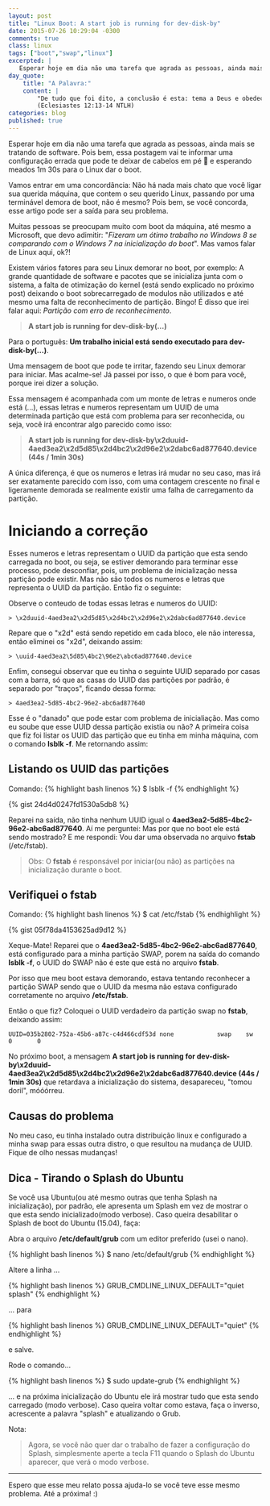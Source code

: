 ```yaml
---
layout: post
title: "Linux Boot: A start job is running for dev-disk-by"
date: 2015-07-26 10:29:04 -0300
comments: true
class: linux
tags: ["boot","swap","linux"]
excerpted: |
   Esperar hoje em dia não uma tarefa que agrada as pessoas, ainda mais se tratando de software.
day_quote:
    title: "A Palavra:"
    content: |
        "De tudo que foi dito, a conclusão é esta: tema a Deus e obedeça aos seus mandamentos porque foi para isso que fomos criados. Nós teremos de prestar contas a Deus de tudo o que fizemos e até daquilo que fizermos em segredo, seja bem ou o mal." <br>
        (Eclesiastes 12:13-14 NTLH)
categories: blog
published: true
---
```


Esperar hoje em dia não uma tarefa que agrada as pessoas, ainda mais se tratando de software.
Pois bem, essa postagem vai te informar uma configuração errada que pode te deixar de cabelos em pé :triumph: e esperando meados 1m 30s para o Linux dar o boot.

Vamos entrar em uma concordância: Não há nada mais chato que você ligar sua querida máquina, que contem o seu querido Linux, passando por uma terminável demora de boot, não é mesmo? Pois bem, se você concorda, esse artigo pode ser a saída para seu problema.

Muitas pessoas se preocupam muito com boot da máquina, até mesmo a Microsoft, que devo adimitir: "*Fizeram um ótimo trabalho no Windows 8 se comparando com o Windows 7 na inicialização do boot*". Mas vamos falar de Linux aqui, ok?!

Existem vários fatores para seu Linux demorar no boot, por exemplo: A grande quantidade de software e pacotes que se inicializa junta com o sistema, a falta de otimização do kernel (está sendo explicado no próximo post) deixando o boot sobrecarregado de modulos não utilizados e até mesmo uma falta de reconhecimento de partição. Bingo! É disso que irei falar aqui: *Partição com erro de reconhecimento*.

> **A start job is running for dev-disk-by(...)**

Para o português: **Um trabalho inicial está sendo executado para dev-disk-by(...)**.

Uma mensagem de boot que pode te irritar, fazendo seu Linux demorar para iniciar. Mas acalme-se! Já passei por isso, o que é bom para você, porque irei dizer a solução.

Essa mensagem é acompanhada com um monte de letras e numeros onde está (...), essas letras e numeros representam um UUID de uma determinada partição que está com problema para ser reconhecida, ou seja, você irá encontrar algo parecido como isso:

> **A start job is running for dev-disk-by\x2duuid-4aed3ea2\x2d5d85\x2d4bc2\x2d96e2\x2dabc6ad877640.device (44s / 1min 30s)**

A única diferença, é que os numeros e letras irá mudar no seu caso, mas irá ser exatamente parecido com isso, com uma contagem crescente no final e ligeramente demorada se realmente existir uma falha de carregamento da partição.

# Iniciando a correção

Esses numeros e letras representam o UUID da partição que esta sendo carregada no boot, ou seja, se estiver demorando para terminar esse processo, pode desconfiar, pois, um problema de inicialização nessa partição pode existir. Mas não são todos os numeros e letras que representa o UUID da partição. Então fiz o seguinte:

Observe o conteudo de todas essas letras e numeros do UUID:

```
> \x2duuid-4aed3ea2\x2d5d85\x2d4bc2\x2d96e2\x2dabc6ad877640.device
```

Repare que o "x2d" está sendo repetido em cada bloco, ele não interessa, então eliminei os "x2d", deixando assim:

```
> \uuid-4aed3ea2\5d85\4bc2\96e2\abc6ad877640.device
```

Enfim, consegui observar que eu tinha o seguinte UUID separado por casas com a barra, só que as casas do UUID das partições por padrão, é separado por "traços", ficando dessa forma:

```
> 4aed3ea2-5d85-4bc2-96e2-abc6ad877640
```

Esse é o "danado" que pode estar com problema de inicialiação. Mas como eu soube que esse UUID dessa partição existia ou não? A primeira coisa que fiz foi listar os UUID das partição que eu tinha em minha máquina, com o comando **lsblk -f**. Me retornando assim:

## Listando os UUID das partições

Comando:
{% highlight bash linenos %}
$ lsblk -f
{% endhighlight %}

{% gist 24d4d0247fd1530a5db8 %}

Reparei na saída, não tinha nenhum UUID igual o **4aed3ea2-5d85-4bc2-96e2-abc6ad877640**.
Aí me perguntei: Mas por que no boot ele está sendo mostrado?
E me respondi: Vou dar uma observada no arquivo **fstab** (/etc/fstab).

> Obs: O **fstab** é responsável por iniciar(ou não) as partições na inicialização durante o boot.

## Verifiquei o **fstab**

Comando:
{% highlight bash linenos %}
$ cat /etc/fstab
{% endhighlight %}

{% gist 05f78da4153625ad9d12 %}

Xeque-Mate! Reparei que o **4aed3ea2-5d85-4bc2-96e2-abc6ad877640**, está configurado para a minha partição SWAP, porem na saída do comando **lsblk -f**, o UUID do SWAP não é este que está no arquivo **fstab**.

Por isso que meu boot estava demorando, estava tentando reconhecer a partição SWAP sendo que o UUID da mesma não estava configurado corretamente no arquivo **/etc/fstab**.

Então o que fiz? Coloquei o UUID verdadeiro da partição swap no **fstab**, deixando assim:

```
UUID=035b2802-752a-45b6-a87c-c4d466cdf53d none            swap    sw              0       0
```


No próximo boot, a mensagem **A start job is running for dev-disk-by\x2duuid-4aed3ea2\x2d5d85\x2d4bc2\x2d96e2\x2dabc6ad877640.device (44s / 1min 30s)** que retardava a inicialização do sistema, desapareceu, "tomou doril", móóórreu.


## Causas do problema

No meu caso, eu tinha instalado outra distribuição linux e configurado a minha swap para essas outra distro, o que resultou na mudança de UUID. Fique de olho nessas mudanças!


## Dica - Tirando o Splash do Ubuntu

Se você usa Ubuntu(ou até mesmo outras que tenha Splash na inicialização), por padrão, ele apresenta um Splash em vez de mostrar o que esta sendo inicializado(modo verbose). Caso queira desabilitar o Splash de boot do Ubuntu (15.04), faça:

Abra o arquivo **/etc/default/grub** com um editor preferido (usei o nano).

{% highlight bash linenos %}
$ nano /etc/default/grub
{% endhighlight %}

Altere a linha ...

{% highlight bash linenos %}
GRUB_CMDLINE_LINUX_DEFAULT="quiet splash"
{% endhighlight %}

... para

{% highlight bash linenos %}
GRUB_CMDLINE_LINUX_DEFAULT="quiet"
{% endhighlight %}

e salve.

Rode o comando...

{% highlight bash linenos %}
$ sudo update-grub
{% endhighlight %}

... e na próxima inicialização do Ubuntu ele irá mostrar tudo que esta sendo carregado (modo verbose). Caso queira voltar como estava, faça o inverso, acrescente a palavra "splash" e atualizando o Grub. 

Nota: 

>  Agora, se você não quer dar o trabalho de fazer a configuração do Splash, 
>  simplesmente aperte a tecla F11 quando o Splash do Ubuntu aparecer, que verá o modo 
>  verbose.


---

Espero que esse meu relato possa ajuda-lo se você teve esse mesmo problema. Até a próxima! :)












